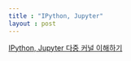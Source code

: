 ```yaml
---
title : "IPython, Jupyter"
layout : post
---
```


[IPython, Jupyter 다중 커널 이해하기](http://blog.nacyot.com/articles/2015-05-08-jupyter-multiple-pythons/)